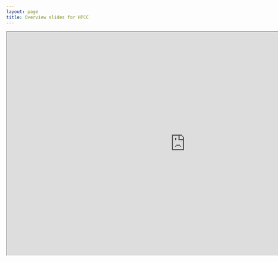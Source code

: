 ```yaml
---
layout: page
title: Overview slides for HPCC
---
```


<iframe src="https://hpcc.ucr.edu/presentations/2020-12-18_Workshop/hpcc_infrastructure/hpcc_infrastructure.html" frameborder="1" width="960" height="600" allowfullscreen="true" mozallowfullscreen="true" webkitallowfullscreen="true"></iframe>
